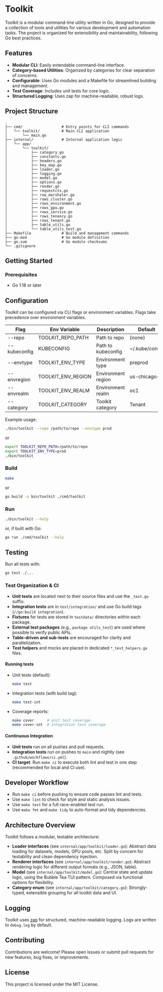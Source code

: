 # Toolkit

Toolkit is a modular command-line utility written in Go, designed to provide a collection of tools and utilities for various development and automation tasks. The project is organized for extensibility and maintainability, following Go best practices.

## Features

- **Modular CLI**: Easily extendable command-line interface.
- **Category-based Utilities**: Organized by categories for clear separation of concerns.
- **Configurable**: Uses Go modules and a Makefile for streamlined building and management.
- **Test Coverage**: Includes unit tests for core logic.
- **Structured Logging**: Uses zap for machine-readable, robust logs.

## Project Structure

```
.
├── cmd/                  # Entry points for CLI commands
│   └── toolkit/          # Main CLI application
│       └── main.go
├── internal/             # Internal application logic
│   └── app/
│       └── toolkit/
│           ├── category.go
│           ├── constants.go
│           ├── headers.go
│           ├── key_map.go
│           ├── loader.go
│           ├── logging.go
│           ├── model.go
│           ├── options.go
│           ├── render.go
│           ├── requestctx.go
│           ├── row_marshaler.go
│           ├── rows_cluster.go
│           ├── rows_environment.go
│           ├── rows_gpu.go
│           ├── rows_service.go
│           ├── rows_tenancy.go
│           ├── rows_tenant.go
│           ├── table_utils.go
│           └── table_utils_test.go
├── Makefile              # Build and management commands
├── go.mod                # Go module definition
├── go.sum                # Go module checksums
└── .gitignore
```

## Getting Started

### Prerequisites

- Go 1.18 or later

## Configuration

Toolkit can be configured via CLI flags or environment variables. Flags take precedence over environment variables.

| Flag           | Env Variable           | Description                        | Default                |
|----------------|-----------------------|------------------------------------|------------------------|
| --repo         | TOOLKIT_REPO_PATH     | Path to repo                       | (none)                 |
| --kubeconfig   | KUBECONFIG            | Path to kubeconfig                 | ~/.kube/config         |
| --envtype      | TOOLKIT_ENV_TYPE      | Environment type                   | preprod                |
| --envregion    | TOOLKIT_ENV_REGION    | Environment region                 | us-chicago-1           |
| --envrealm     | TOOLKIT_ENV_REALM     | Environment realm                  | oc1                    |
| --category     | TOOLKIT_CATEGORY      | Toolkit category                   | Tenant                 |

Example usage:
```sh
./bin/toolkit --repo /path/to/repo --envtype prod
```
or
```sh
export TOOLKIT_REPO_PATH=/path/to/repo
export TOOLKIT_ENV_TYPE=prod
./bin/toolkit
```

### Build

```sh
make
```
or
```sh
go build -o bin/toolkit ./cmd/toolkit
```

### Run

```sh
./bin/toolkit --help
```
or, if built with Go:
```sh
go run ./cmd/toolkit --help
```

## Testing

Run all tests with:
```sh
go test ./...
```

### Test Organization & CI

- **Unit tests** are located next to their source files and use the `_test.go` suffix.
- **Integration tests** are in `test/integration/` and use Go build tags (`//go:build integration`).
- **Fixtures** for tests are stored in `testdata/` directories within each package.
- **External test packages** (e.g., `package utils_test`) are used where possible to verify public APIs.
- **Table-driven and sub-tests** are encouraged for clarity and parallelization.
- **Test helpers** and mocks are placed in dedicated `*_test_helpers.go` files.

#### Running tests

- Unit tests (default):
  ```sh
  make test
  ```
- Integration tests (with build tag):
  ```sh
  make test-int
  ```
- Coverage reports:
  ```sh
  make cover      # unit test coverage
  make cover-int  # integration test coverage
  ```

#### Continuous Integration

- **Unit tests** run on all pushes and pull requests.
- **Integration tests** run on pushes to `main` and nightly (see `.github/workflows/ci.yml`).
- **CI target**: Run `make ci` to execute both lint and test in one step (recommended for local and CI use).

## Developer Workflow

- Run `make ci` before pushing to ensure code passes lint and tests.
- Use `make lint` to check for style and static analysis issues.
- Use `make test` for a full race-enabled test run.
- Use `make fmt` and `make tidy` to auto-format and tidy dependencies.

## Architecture Overview

Toolkit follows a modular, testable architecture:
- **Loader interfaces** (see `internal/app/toolkit/loader.go`): Abstract data loading for datasets, models, GPU pools, etc. Split by concern for testability and clean dependency injection.
- **Renderer interfaces** (see `internal/app/toolkit/render.go`): Abstract rendering logic for different output formats (e.g., JSON, table).
- **Model** (see `internal/app/toolkit/model.go`): Central state and update logic, using the Bubble Tea TUI pattern. Composed via functional options for flexibility.
- **Category enum** (see `internal/app/toolkit/category.go`): Strongly-typed, extensible grouping for all toolkit data and UI.

## Logging

Toolkit uses [zap](https://github.com/uber-go/zap) for structured, machine-readable logging. Logs are written to `debug.log` by default.

## Contributing

Contributions are welcome! Please open issues or submit pull requests for new features, bug fixes, or improvements.

## License

This project is licensed under the MIT License.
